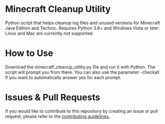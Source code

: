 # Minecraft Cleanup Utility
 Python script that helps cleanup log files and unused versions for Minecraft Java Edition and Technic. Requires Python 3.6+ and Windows Vista or later. Linux and Mac are currently not supported.

# How to Use
 Download the minecraft_cleanup_utility.py file and run it with Python. The script will prompt you from there. You can also use the parameter -checkall if you want to automatically answer yes for each prompt.

# Issues & Pull Requests
 If you would like to contribute to this repository by creating an issue or pull request, please refer to the [contributing guidelines.](https://lambdagaming.github.io/contributing.html)
